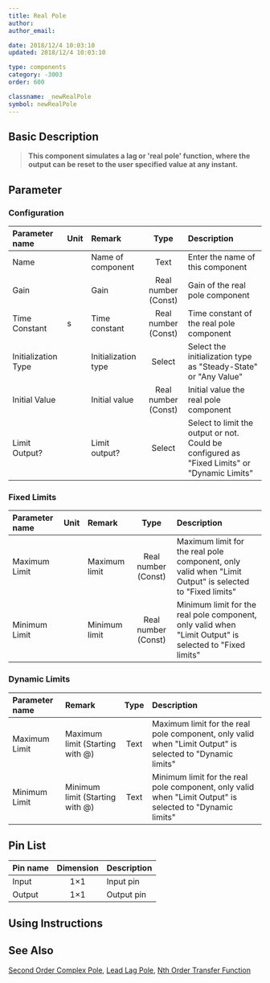 ```yaml
---
title: Real Pole
author: 
author_email:

date: 2018/12/4 10:03:10
updated: 2018/12/4 10:03:10

type: components
category: -3003
order: 600

classname: _newRealPole
symbol: newRealPole
---
```

## Basic Description


> **This component simulates a lag or 'real pole' function, where the output can be reset to the user specified value at any instant.**

## Parameter
### Configuration
| Parameter name | Unit | Remark | Type | Description |
| :--- | :--- | :--- | :--: | :--- |
| Name |  | Name of component | Text | Enter the name of this component |
| Gain |  | Gain | Real number (Const) | Gain of the real pole component |
| Time Constant | s | Time constant | Real number (Const) | Time constant of the real pole component|
| Initialization Type |  | Initialization type | Select | Select the initialization type as "Steady-State" or "Any Value" |
| Initial Value |  | Initial value | Real number (Const) | Initial value the real pole component |
| Limit Output? |  | Limit output? | Select | Select to limit the output or not. Could be configured as "Fixed Limits" or "Dynamic Limits" |

### Fixed Limits
| Parameter name | Unit | Remark | Type | Description |
| :--- | :--- | :--- | :--: | :--- |
| Maximum Limit |  | Maximum limit | Real number (Const) | Maximum limit for the real pole component, only valid when "Limit Output" is selected to "Fixed limits" |
| Minimum Limit |  | Minimum limit | Real number (Const) | Minimum limit for the real pole component, only valid when "Limit Output" is selected to "Fixed limits" |

### Dynamic Limits
| Parameter name | Remark | Type | Description |
| :--- | :--- | :--: | :--- |
| Maximum Limit | Maximum limit (Starting with @) | Text | Maximum limit for the real pole component, only valid when "Limit Output" is selected to "Dynamic limits" |
| Minimum Limit | Minimum limit (Starting with @) | Text | Minimum limit for the real pole component, only valid when "Limit Output" is selected to "Dynamic limits" |


## Pin List

| Pin name | Dimension | Description |
| :--- | :--:  | :--- |
| Input | 1×1 | Input pin |
| Output | 1×1 | Output pin |

## Using Instructions



## See Also

[Second Order Complex Pole](comp_newComplexPole.md), [Lead Lag Pole](comp_newLeadLag.md), [Nth Order Transfer Function](comp_newNthOrderTransFunc.md)
